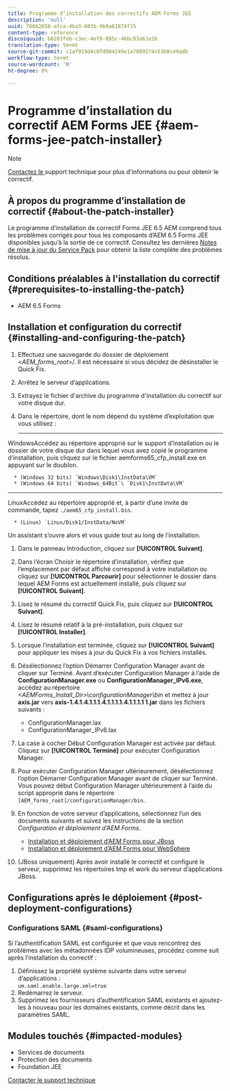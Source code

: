 ```yaml
---
title: Programme d’installation des correctifs AEM Forms JEE
description: 'null'
uuid: 76662858-afca-4ba3-883b-9b9a61874f15
content-type: reference
discoiquuid: b0283feb-c3ec-4ef0-885c-46bc83a61e26
translation-type: tm+mt
source-git-commit: c1af919d4c0fd984249e1a7009274c63b8ce9adb
workflow-type: tm+mt
source-wordcount: '0'
ht-degree: 0%

---
```



# Programme d’installation du correctif AEM Forms JEE {#aem-forms-jee-patch-installer}

>[!NOTE]
>
>[Contactez le ](https://www.adobe.com/fr/account/sign-in.supportportal.html) support technique pour plus d&#39;informations ou pour obtenir le correctif.

## À propos du programme d’installation de correctif {#about-the-patch-installer}

Le programme d’installation de correctif Forms JEE 6.5 AEM comprend tous les problèmes corrigés pour tous les composants d’AEM 6.5 Forms JEE disponibles jusqu’à la sortie de ce correctif. Consultez les dernières [Notes de mise à jour du Service Pack](sp-release-notes.md) pour obtenir la liste complète des problèmes résolus.

## Conditions préalables à l&#39;installation du correctif {#prerequisites-to-installing-the-patch}

* AEM 6.5 Forms

## Installation et configuration du correctif {#installing-and-configuring-the-patch}

1. Effectuez une sauvegarde du dossier de déploiement &lt;*AEM_forms_root*>/. Il est nécessaire si vous décidez de désinstaller le Quick Fix.
1. Arrêtez le serveur d’applications.
1. Extrayez le fichier d&#39;archive du programme d&#39;installation du correctif sur votre disque dur.
1. Dans le répertoire, dont le nom dépend du système d’exploitation que vous utilisez :

   * ****
WindowsAccédez au répertoire approprié sur le support d’installation ou le dossier de votre disque dur dans lequel vous avez copié le programme d’installation, puis cliquez sur le fichier aemforms65_cfp_install.exe en appuyant sur le doublon.

      * (Windows 32 bits) `Windows\Disk1\InstData\VM`
      * (Windows 64 bits) `Windows_64Bit`\ `Disk1\InstData\VM`
   * ****
LinuxAccédez au répertoire approprié et, à partir d’une invite de commande, tapez 
`./aem65_cfp_install.bin`.

      * (Linux) `Linux/Disk1/InstData/NoVM`

   Un assistant s’ouvre alors et vous guide tout au long de l’installation.

1. Dans le panneau Introduction, cliquez sur **[!UICONTROL Suivant]**.
1. Dans l’écran Choisir le répertoire d’installation, vérifiez que l’emplacement par défaut affiché correspond à votre installation ou cliquez sur **[!UICONTROL Parcourir]** pour sélectionner le dossier dans lequel AEM Forms est actuellement installé, puis cliquez sur **[!UICONTROL Suivant]**.
1. Lisez le résumé du correctif Quick Fix, puis cliquez sur **[!UICONTROL Suivant]**.
1. Lisez le résumé relatif à la pré-installation, puis cliquez sur **[!UICONTROL Installer]**. 
1. Lorsque l’installation est terminée, cliquez sur **[!UICONTROL Suivant]** pour appliquer les mises à jour du Quick Fix à vos fichiers installés.

1. Désélectionnez l’option Démarrer Configuration Manager avant de cliquer sur Terminé. Avant d’exécuter Configuration Manager à l’aide de **ConfigurationManager.exe** ou **ConfigurationManager_IPv6.exe**, accédez au répertoire *&lt;AEMForms_Install_Dir>\configurationManager\bin* et mettez à jour **axis.jar** vers **axis-1.4.1.4.1.1.1.4.1.1.1.1.4.1.1.1.1 1.jar** dans les fichiers suivants :

   * ConfigurationManager.lax
   * ConfigurationManager_IPv6.lax

1. La case à cocher Début Configuration Manager est activée par défaut. Cliquez sur **[!UICONTROL Terminé]** pour exécuter Configuration Manager.

1. Pour exécuter Configuration Manager ultérieurement, désélectionnez l’option Démarrer Configuration Manager avant de cliquer sur Terminé. Vous pouvez début Configuration Manager ultérieurement à l’aide du script approprié dans le répertoire `[AEM_forms_root]/configurationManager/bin`.

1. En fonction de votre serveur d’applications, sélectionnez l’un des documents suivants et suivez les instructions de la section *Configuration et déploiement d’AEM Forms*.

   * [Installation et déploiement d’AEM Forms pour JBoss](http://www.adobe.com/go/learn_aemforms_installJBoss_65)
   * [Installation et déploiement d’AEM Forms pour WebSphere](http://www.adobe.com/go/learn_aemforms_installWebSphere_65)

1. (JBoss uniquement) Après avoir installé le correctif et configuré le serveur, supprimez les répertoires tmp et work du serveur d’applications JBoss.

## Configurations après le déploiement {#post-deployment-configurations}

### Configurations SAML {#saml-configurations}

Si l’authentification SAML est configurée et que vous rencontrez des problèmes avec les métadonnées IDP volumineuses, procédez comme suit après l’installation du correctif :

1. Définissez la propriété système suivante dans votre serveur d’applications :\
   `um.saml.enable.large.xml=true`
1. Redémarrez le serveur.
1. Supprimez les fournisseurs d’authentification SAML existants et ajoutez-les à nouveau pour les domaines existants, comme décrit dans les paramètres SAML.

## Modules touchés {#impacted-modules}

* Services de documents
* Protection des documents
* Foundation JEE

[Contacter le support technique](https://www.adobe.com/account/sign-in.supportportal.html)
